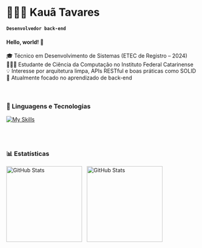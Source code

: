 # 👨🏽‍💻 Kauã Tavares
**`Desenvolvedor back-end`**
<br>

#### Hello, world! 👋
🎓 Técnico em Desenvolvimento de Sistemas (ETEC de Registro – 2024) <br>
👨🏽‍💻 Estudante de Ciência da Computação no Instituto Federal Catarinense <br>
💡 Interesse por arquitetura limpa, APIs RESTful e boas práticas como SOLID <br>
📱 Atualmente focado no aprendizado de back-end <br> <br> <br>



### 🤖 Linguagens e Tecnologias

[![My Skills](https://skillicons.dev/icons?i=c,java,python,php,cs,mysql,git,github,js,react)](https://skillicons.dev)



<br/>
<br/>

### 📊 Estatísticas

<p>
  <img 
    align="left" 
    alt="GitHub Stats" 
    height="200" 
    style="padding-right: 10px;" 
    src="https://github-readme-stats.vercel.app/api?username=Kauadt&show_icons=true&theme=react&include_all_commits=true&locale=pt-br" 
  />

<img 
      align="left" 
      alt="GitHub Stats" 
      height="200" 
      src="https://github-readme-stats.vercel.app/api/top-langs/?username=Kauadt&theme=react&layout=compact&custom_title=Tecnologias&langs_count=9" 
  />

</p>


